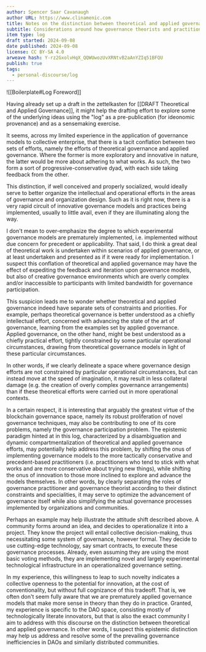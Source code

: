 ```yaml
---
author: Spencer Saar Cavanaugh
author URL: https://www.clinamenic.com
title: Notes on the distinction between theoretical and applied governance
subtitle: Considerations around how governance theorists and practitioners may require different skillsets.
item type: log
draft started: 2024-09-08
date published: 2024-09-08
license: CC BY-SA 4.0
arweave hash: Y-rz2GxolvHqX_QQWUwozUvXRNtvB2aAnYZIq51BFQU
publish: true
tags:
  - personal-discourse/log
---
```

![[Boilerplate#Log Foreword]]

Having already set up a draft in the zettelkasten for [[DRAFT Theoretical and Applied Governance]], it might help the drafting effort to explore some of the underlying ideas using the "log" as a pre-publication (for ideonomic provenance) and as a sensemaking exercise.

It seems, across my limited experience in the application of governance models to collective enterprise, that there is a tacit conflation between two sets of efforts, namely the efforts of theoretical governance and applied governance. Where the former is more exploratory and innovative in nature, the latter would be more about adhering to what works. As such, the two form a sort of progressive-conservative dyad, with each side taking feedback from the other.

This distinction, if well conceived and properly socialized, would ideally serve to better organize the intellectual and operational efforts in the areas of governance and organization design. Such as it is right now, there is a very rapid circuit of innovative governance models and practices being implemented, usually to little avail, even if they are illuminating along the way.

I don't mean to over-emphasize the degree to which experimental governance models are prematurely implemented, i.e. implemented without due concern for precedent or applicability. That said, I do think a great deal of theoretical work is undertaken within scenarios of applied governance, or at least undertaken and presented as if it were ready for implementation. I suspect this conflation of theoretical and applied governance may have the effect of expediting the feedback and iteration upon governance models, but also of creative governance environments which are overly complex and/or inaccessible to participants with limited bandwidth for governance participation.

This suspicion leads me to wonder whether theoretical and applied governance indeed have separate sets of constraints and priorities. For example, perhaps theoretical governance is better understood as a chiefly intellectual effort, concerned with advancing the state of the art of governance, learning from the examples set by applied governance. Applied governance, on the other hand, might be best understood as a chiefly practical effort, tightly constrained by some particular operational circumstances, drawing from theoretical governance models in light of these particular circumstances.

In other words, if we clearly delineate a space where governance design efforts are not constrained by particular operational circumstances, but can instead move at the speed of imagination, it may result in less collateral damage (e.g. the creation of overly complex governance arrangements) than if these theoretical efforts were carried out in more operational contexts.

In a certain respect, it is interesting that arguably the greatest virtue of the blockchain governance space, namely its robust proliferation of novel governance techniques, may also be contributing to one of its core problems, namely the governance participation problem. The epistemic paradigm hinted at in this log, characterized by a disambiguation and dynamic compartmentalization of theoretical and applied governance efforts, may potentially help address this problem, by shifting the onus of implementing governance models to the more tactically conservative and precedent-based practitioners (i.e. practitioners who tend to stick with what works and are more conservative about trying new things), while shifting the onus of innovation to those more inclined to explore and advance the models themselves. In other words, by clearly separating the roles of governance practitioner and governance theorist according to their distinct constraints and specialities, it may serve to optimize the advancement of governance itself while also simplifying the actual governance processes implemented by organizations and communities.

Perhaps an example may help illustrate the attitude shift described above. A community forms around an idea, and decides to operationalize it into a project. They know the project will entail collective decision-making, thus necessitating some system of governance, however formal. They decide to use cutting-edge technology, say smart contracts, to execute these governance processes. Already, even assuming they are using the most basic voting methods, they are implementing novel and largely experimental technological infrastructure in an operationalized governance setting.

In my experience, this willingness to leap to such novelty indicates a collective openness to the potential for innovation, at the cost of conventionality, but without full cognizance of this tradeoff. That is, we often don't seem fully aware that we are prematurely applied governance models that make more sense in theory than they do in practice. Granted, my experience is specific to the DAO space, consisting mostly of technologically literate innovators, but that is also the exact community I aim to address with this discourse on the distinction between theoretical and applied governance. In other words, I suspect this epistemic distinction may help us address and resolve some of the prevailing governance inefficiencies in DAOs and similarly distributed communities.
